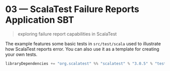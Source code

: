 # 03 &mdash; ScalaTest Failure Reports Application SBT   
> exploring failure report capabilities in ScalaTest

The example features some basic tests in `src/test/scala` used to illustrate how ScalaTest reports error. You can also use it as a template for creating your own tests.

```scala
libraryDependencies += "org.scalatest" %% "scalatest" % "3.0.5" % "test"
```

